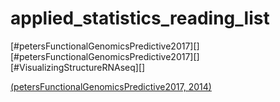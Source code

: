 # applied_statistics_reading_list
[#petersFunctionalGenomicsPredictive2017][][#petersFunctionalGenomicsPredictive2017][][#VisualizingStructureRNAseq][]

[(petersFunctionalGenomicsPredictive2017, 2014)](#petersFunctionalGenomicsPredictive2017)
